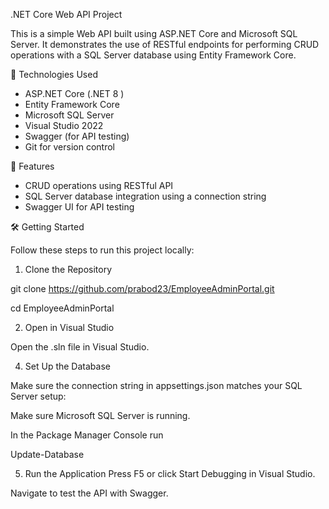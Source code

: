 .NET Core Web API Project

This is a simple Web API built using ASP.NET Core and Microsoft SQL Server. It demonstrates the use of RESTful endpoints for performing CRUD operations with a SQL Server database using Entity Framework Core.

🔧 Technologies Used

- ASP.NET Core (.NET 8 )
- Entity Framework Core
- Microsoft SQL Server
- Visual Studio 2022
- Swagger (for API testing)
- Git for version control

🚀 Features

- CRUD operations using RESTful API
- SQL Server database integration using a connection string
- Swagger UI for API testing


🛠️ Getting Started

Follow these steps to run this project locally:

1. Clone the Repository

git clone https://github.com/prabod23/EmployeeAdminPortal.git 


cd EmployeeAdminPortal 


2. Open in Visual Studio

Open the .sln file in Visual Studio.

4. Set Up the Database

Make sure the connection string in appsettings.json matches your SQL Server setup:

Make sure Microsoft SQL Server is running.



In the Package Manager Console run

Update-Database



5. Run the Application
Press F5 or click Start Debugging in Visual Studio.

Navigate to test the API with Swagger.

